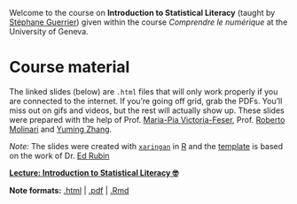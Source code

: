
Welcome to the course on **Introduction to Statistical Literacy**
(taught by [Stéphane Guerrier](https://stephaneguerrier.com/)) given
within the course *Comprendre le numérique* at the University of Geneva.

# Course material

The linked slides (below) are `.html` files that will only work properly
if you are connected to the internet. If you’re going off grid, grab the
PDFs. You’ll miss out on gifs and videos, but the rest will actually
show up. These slides were prepared with the help of Prof. [Maria-Pia
Victoria-Feser](https://www.unige.ch/gsem/en/research/faculty/all/maria-pia-victoria-feser/),
Prof. [Roberto Molinari](https://github.com/robertomolinari) and [Yuming
Zhang](https://github.com/Yuming-Zhang).

*Note:* The slides were created with
[`xaringan`](https://github.com/yihui/xaringan/wiki) in
[R](cran.r-project.org) and the
[template](https://github.com/edrubin/EC607S20) is based on the work of
Dr. [Ed Rubin](https://edrub.in)

**[Lecture: Introduction to Statistical Literacy
🤓](https://raw.githack.com/stephaneguerrier/StatLiteracy/master/slides.html)**

**Note formats:**
[.html](https://raw.githack.com/stephaneguerrier/StatLiteracy/master/slides.html)
|
[.pdf](https://raw.githack.com/stephaneguerrier/StatLiteracy/master/slides.pdf)
|
[.Rmd](https://raw.githack.com/stephaneguerrier/StatLiteracy/master/slides.Rmd)

